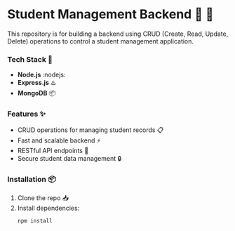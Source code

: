 # Student Management Backend :school_satchel: :memo:

This repository is for building a backend using CRUD (Create, Read, Update, Delete) operations to control a student management application.

### Tech Stack :wrench:
- **Node.js** :nodejs:
- **Express.js** :hotsprings:
- **MongoDB** :package:

### Features :sparkles:
- CRUD operations for managing student records :clipboard:
- Fast and scalable backend :zap:
- RESTful API endpoints :link:
- Secure student data management :lock:

### Installation :package:
1. Clone the repo :inbox_tray:
2. Install dependencies:  
   ```bash
   npm install
